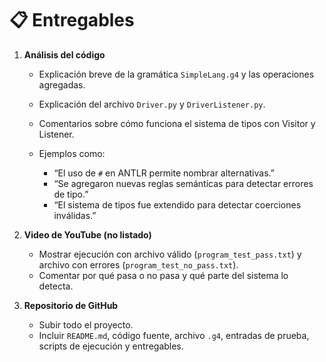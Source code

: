 # 📋 Entregables

1. **Análisis del código**

   * Explicación breve de la gramática `SimpleLang.g4` y las operaciones agregadas.
   * Explicación del archivo `Driver.py` y `DriverListener.py`.
   * Comentarios sobre cómo funciona el sistema de tipos con Visitor y Listener.
   * Ejemplos como:

     * “El uso de `#` en ANTLR permite nombrar alternativas.”
     * “Se agregaron nuevas reglas semánticas para detectar errores de tipo.”
     * “El sistema de tipos fue extendido para detectar coerciones inválidas.”

2. **Video de YouTube (no listado)**

   * Mostrar ejecución con archivo válido (`program_test_pass.txt`) y archivo con errores (`program_test_no_pass.txt`).
   * Comentar por qué pasa o no pasa y qué parte del sistema lo detecta.

3. **Repositorio de GitHub**

   * Subir todo el proyecto.
   * Incluir `README.md`, código fuente, archivo `.g4`, entradas de prueba, scripts de ejecución y entregables.
